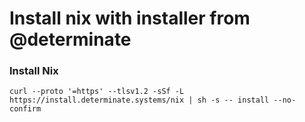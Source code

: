 # Install nix with installer from @determinate

### Install Nix
```
curl --proto '=https' --tlsv1.2 -sSf -L https://install.determinate.systems/nix | sh -s -- install --no-confirm
```
